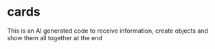 # cards
This is an AI generated code to receive information, create objects and show them all together at the end
